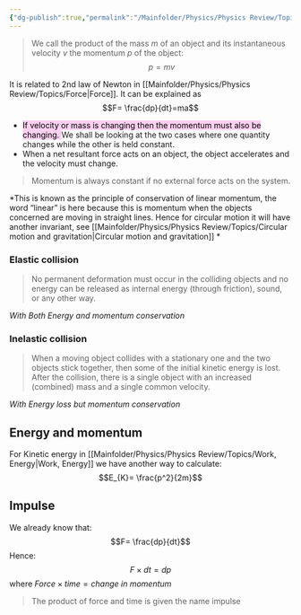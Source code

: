 ```yaml
---
{"dg-publish":true,"permalink":"/Mainfolder/Physics/Physics Review/Topics/Momentum/"}
---
```


>We call the product of the mass $m$ of an object and its instantaneous velocity $v$ the momentum $p$ of the object:
$$p=mv$$

It is related to 2nd law of Newton in [[Mainfolder/Physics/Physics Review/Topics/Force\|Force]]. It can be explained as$$F= \frac{dp}{dt}=ma$$
- <mark style="background: #FFB8EBA6;">If velocity or mass is changing then the momentum must also be changing. </mark>We shall be looking at the two cases where one quantity changes while the other is held constant.
- When a net resultant force acts on an object, the object accelerates and the velocity must change.

>Momentum is always constant if no external force acts on the system.

*This is known as the principle of conservation of linear momentum, the word “linear” is here because this is momentum when the objects concerned are moving in straight lines. Hence for circular motion it will have another invariant, see [[Mainfolder/Physics/Physics Review/Topics/Circular motion and gravitation\|Circular motion and gravitation]] * 

### Elastic collision
>No permanent deformation must occur in the colliding objects and no energy can be released as internal energy (through friction), sound, or any other way.

*With Both Energy and momentum conservation*
### Inelastic collision
>When a moving object collides with a stationary one and the two objects stick together, then some of the initial kinetic energy is lost. After the collision, there is a single object with an increased (combined) mass and a single common velocity.

*With Energy loss but momentum conservation*

## Energy and momentum
For Kinetic energy in [[Mainfolder/Physics/Physics Review/Topics/Work, Energy\|Work, Energy]] we have another way to calculate:
$$E_{K}= \frac{p^2}{2m}$$
## Impulse
We already know that:
$$F= \frac{dp}{dt}$$
Hence:
$$F\times dt= dp$$
where $Force\times time=change\ in\ momentum$ 

>The product of force and time is given the name impulse

